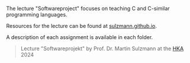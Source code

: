 The lecture "Softwareproject" focuses on teaching C and C-similar programming languages. 

Resources for the lecture can be found at [sulzmann.github.io](https://sulzmann.github.io/SoftwareProjekt/semSoSe24.html).

A description of each assignment is available in each folder.

> Lecture "Softwareprojekt" by Prof. Dr. Martin Sulzmann at the [HKA](https://h-ka.de/) 2024
